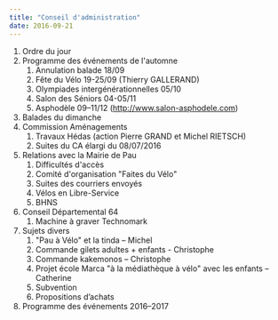 ```yaml
---
title: "Conseil d'administration"
date: 2016-09-21
---
```


1. Ordre du jour
2. Programme des événements de l'automne
   1. Annulation balade 18/09
   2. Fête du Vélo 19-25/09 (Thierry GALLERAND)
   3. Olympiades intergénérationnelles 05/10
   4. Salon des Séniors 04-05/11
   5. Asphodèle 09–11/12 (http://www.salon-asphodele.com)
3. Balades du dimanche
4. Commission Aménagements
   1. Travaux Hédas (action Pierre GRAND et Michel RIETSCH)
   2. Suites du CA élargi du 08/07/2016
5. Relations avec la Mairie de Pau
   1. Difficultés d'accès
   2. Comité d'organisation "Faites du Vélo"
   3. Suites des courriers envoyés
   4. Vélos en Libre-Service
   5. BHNS
6. Conseil Départemental 64
   1. Machine à graver Technomark
7. Sujets divers
   1. "Pau à Vélo" et la tinda – Michel
   2. Commande gilets adultes + enfants - Christophe
   3. Commande kakemonos – Christophe
   4. Projet école Marca "à la médiathèque à vélo" avec les enfants – Catherine
   5. Subvention
   6. Propositions d’achats
8. Programme des événements 2016–2017
